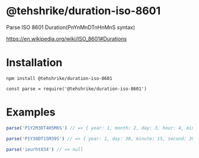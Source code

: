 # @tehshrike/duration-iso-8601

Parse ISO 8601 Duration(PnYnMnDTnHnMnS syntax)

https://en.wikipedia.org/wiki/ISO_8601#Durations

# Installation

```
npm install @tehshrike/duration-iso-8601
```

```
const parse = require('@tehshrike/duration-iso-8601')
```

# Examples

<!--js
const parse = require('./index.js')
-->

```javascript
parse('P1Y2M3DT4H5M6S') // => { year: 1, month: 2, day: 3, hour: 4, minute: 5, second: 6 }

parse('P1Y30DT15M39S') // => { year: 1, day: 30, minute: 15, second: 39 }

parse('ieurht834') // => null
```
